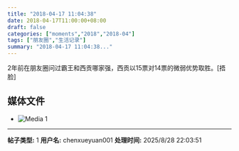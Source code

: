 ```yaml
---
title: "2018-04-17 11:04:38"
date: 2018-04-17T11:00:00+08:00
draft: false
categories: ["moments","2018","2018-04"]
tags: ["朋友圈","生活记录"]
summary: "2018-04-17 11:04:38..."
---
```


2年前在朋友圈问过霸王和西贡哪家强，西贡以15票对14票的微弱优势取胜。[捂脸]

## 媒体文件

- ![Media 1](/Moments/photos/2018-04-17/201804171104380.jpg)

---

**帖子类型:** 1
**用户名:** chenxueyuan001
**处理时间:** 2025/8/28 22:03:51